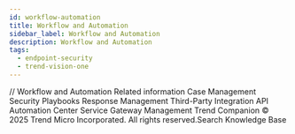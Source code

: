 ```yaml
---
id: workflow-automation
title: Workflow and Automation
sidebar_label: Workflow and Automation
description: Workflow and Automation
tags:
  - endpoint-security
  - trend-vision-one
---
```


/*<![CDATA[*/ $('#title').html($('meta[name=map-description]').attr('content')); /*]]>*/ Workflow and Automation Related information Case Management Security Playbooks Response Management Third-Party Integration API Automation Center Service Gateway Management Trend Companion © 2025 Trend Micro Incorporated. All rights reserved.Search Knowledge Base